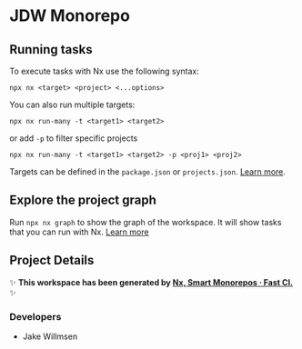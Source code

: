 # JDW Monorepo

## Running tasks

To execute tasks with Nx use the following syntax:

```
npx nx <target> <project> <...options>
```

You can also run multiple targets:

```
npx nx run-many -t <target1> <target2>
```

or add `-p` to filter specific projects

```
npx nx run-many -t <target1> <target2> -p <proj1> <proj2>
```

Targets can be defined in the `package.json` or `projects.json`. [Learn more](https://nx.dev/features/run-tasks).

## Explore the project graph

Run `npx nx graph` to show the graph of the workspace.
It will show tasks that you can run with Nx. [Learn more](https://nx.dev/core-features/explore-graph)

## Project Details

✨ **This workspace has been generated by [Nx, Smart Monorepos · Fast CI.](https://nx.dev)** ✨

### Developers

- Jake Willmsen
